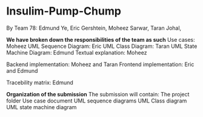 # Insulim-Pump-Chump

By Team 78:
Edmund Ye,
Eric Gershtein,
Moheez Sarwar,
Taran Johal,

**We have broken down the responsibilities of the team as such**
Use cases: Moheez
UML Sequence Diagram: Eric
UML Class Diagram: Taran
UML State Machine Diagram: Edmund
Textual explanation: Moheez

Backend implementation: Moheez and Taran
Frontend implementation: Eric and Edmund

Tracebility matrix: Edmund

**Organization of the submission**
The submission will contain:
The project folder
Use case document
UML sequence diagrams
UML Class diagram
UML state machine diagram
